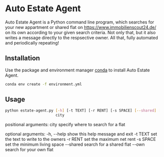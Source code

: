 # Auto Estate Agent

Auto Estate Agent is a Python command line program, which searches
for your new appartment or shared flat on https://www.immobilienscout24.de/
on its own according to your given search criteria.
Not only that, but it also writes a message directly to the respsective owner.
All that, fully automated and periodically repeating!

## Installation

Use the package and environment manager [conda](https://docs.conda.io/en/latest/) to install Auto Estate Agent.

```bash
conda env create -f environment.yml
```

## Usage

```bash
python estate-agent.py [-h] [-t TEXT] [-r RENT] [-s SPACE] [--shared] [--own]
                       city
```

positional arguments:
city specify where to search for a flat

optional arguments:
-h, --help show this help message and exit
-t TEXT set the text to write to the owners
-r RENT set the maximum net rent
-s SPACE set the minimum living space
--shared search for a shared flat
--own search for your own flat
